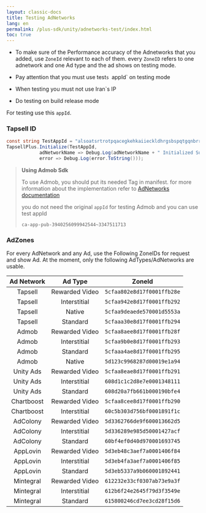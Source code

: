 ```yaml
---
layout: classic-docs
title: Testing AdNetworks
lang: en
permalink: /plus-sdk/unity/adnetworks-test/index.html
toc: true
---
```


* To make sure of the Performance accuracy of the Adnetworks that  you added, use `ZoneId` relevant to each  of them. every `ZoneID` refers to one adnetwork and one Ad type and the ad shows on testing mode.

* Pay attention that you must use test`s `appId` on testing mode

* When testing you must not use Iran`s IP

* Do testing on build release mode

For testing use this `appId`.

### Tapsell ID

```c#
const string TestAppId = "alsoatsrtrotpqacegkehkaiieckldhrgsbspqtgqnbrrfccrtbdomgjtahflchkqtqosa";
TapsellPlus.Initialize(TestAppId,
            adNetworkName => Debug.Log(adNetworkName + " Initialized Successfully."),
            error => Debug.Log(error.ToString()));
```

> **Using Admob Sdk**
>
>  To use Admob, you should put its needed Tag in manifest. for more information about the implementation refer to
> [AdNetworks documentation](/plus-sdk/android/add-adnetworks/index.html)
>
> you do not need the original `appId` for testing Admob and you can use test appId
>
>
> ```
> ca-app-pub-3940256099942544~3347511713
> ```


### AdZones

For every AdNetwork and any Ad, use the Following ZoneIDs for request and show Ad. At the moment, only the following AdTypes/AdNetworks are usable.

| Ad Network |    Ad Type     |           ZoneId           |
|:----------:|:--------------:|:--------------------------:|
|  Tapsell   | Rewarded Video | `5cfaa802e8d17f0001ffb28e` |
|  Tapsell   |  Interstitial  | `5cfaa942e8d17f0001ffb292` |
|  Tapsell   |     Native     | `5cfaa9deaede570001d5553a` |
|  Tapsell   |    Standard    | `5cfaaa30e8d17f0001ffb294` |
|   Admob    | Rewarded Video | `5cfaa8aee8d17f0001ffb28f` |
|   Admob    |  Interstitial  | `5cfaa9b0e8d17f0001ffb293` |
|   Admob    |    Standard    | `5cfaaa4ae8d17f0001ffb295` |
|   Admob    |     Native     | `5d123c9968287d00019e1a94` |
| Unity Ads  | Rewarded Video | `5cfaa8eae8d17f0001ffb291` |
| Unity Ads  |  Interstitial  | `608d1c1c2d8e7e0001348111` |
| Unity Ads  |    Standard    | `608d20a7fb661b000190bfe4` |
| Chartboost | Rewarded Video | `5cfaa8cee8d17f0001ffb290` |
| Chartboost |  Interstitial  | `60c5b303d756bf0001891f1c` |
|  AdColony  | Rewarded Video | `5d3362766de9f600013662d5` |
|  AdColony  |  Interstitial  | `5d336289e985d50001427acf` |
|  AdColony  |    Standard    | `60bf4ef0d40d970001693745` |
|  AppLovin  | Rewarded Video | `5d3eb48c3aef7a0001406f84` |
|  AppLovin  |  Interstitial  | `5d3eb4fa3aef7a0001406f85` |
|  AppLovin  |    Standard    | `5d3eb5337a9b060001892441` |
| Mintegral  | Rewarded Video | `612232e33cf0307ab73e9a3f` |
| Mintegral  |  Interstitial  | `612b6f24e2645f79d3f3549e` |
| Mintegral  |    Standard    | `615800246cd7ee3cd28f15d6` |
